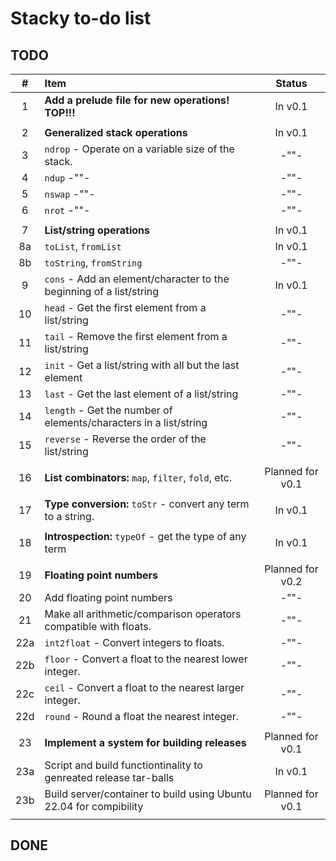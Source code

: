 # Stacky to-do list

## TODO

| #   | Item                                                                | Status           |
|:---:|:--------------------------------------------------------------------|:----------------:|
| 1   | **Add a prelude file for new operations! TOP!!!**                   | In v0.1          |
|     |                                                                     |                  |
| 2   | **Generalized stack operations**                                    | In v0.1          |
| 3   | `ndrop` - Operate on a variable size of the stack.                  | -""-             |
| 4   | `ndup` -""-                                                         | -""-             |
| 5   | `nswap` -""-                                                        | -""-             |
| 6   | `nrot` -""-                                                         | -""-             |
|     |                                                                     |                  |
| 7   | **List/string operations**                                          | In v0.1          |
| 8a  | `toList`, `fromList`                                                | In v0.1          |
| 8b  | `toString`, `fromString`                                            | -""-             |
| 9   | `cons` - Add an element/character to the beginning of a list/string | In v0.1          |
| 10  | `head` - Get the first element from a list/string                   | -""-             |
| 11  | `tail` - Remove the first element from a list/string                | -""-             |
| 12  | `init` - Get a list/string with all but the last element            | -""-             |
| 13  | `last` - Get the last element of a list/string                      | -""-             |
| 14  | `length` - Get the number of elements/characters in a list/string   | -""-             |
| 15  | `reverse` - Reverse the order of the list/string                    | -""-             |
|     |                                                                     |                  |
| 16  | **List combinators:** `map`, `filter`, `fold`, etc.                 | Planned for v0.1 |
|     |                                                                     |                  |
| 17  | **Type conversion:** `toStr` - convert any term to a string.        | In v0.1          |
|     |                                                                     |                  |
| 18  | **Introspection:** `typeOf` - get the type of any term              | In  v0.1         |
|     |                                                                     |                  |
| 19  | **Floating point numbers**                                          | Planned for v0.2 |
| 20  | Add floating point numbers                                          | -""-             |
| 21  | Make all arithmetic/comparison operators compatible with floats.    | -""-             |
| 22a | `int2float` - Convert integers to floats.                           | -""-             |
| 22b | `floor` - Convert a float to the nearest lower integer.             | -""-             |
| 22c | `ceil` - Convert a float to the nearest larger integer.             | -""-             |
| 22d | `round` - Round a float the nearest integer.                        | -""-             |
|     |                                                                     |                  |
| 23  | **Implement a system for building releases**                        | Planned for v0.1 |
| 23a | Script and build functiontinality to genreated release tar-balls    | In v0.1          |
| 23b | Build server/container to build using Ubuntu 22.04 for compibility  | Planned for v0.1 |
|     |                                                                     |                  |



## DONE
